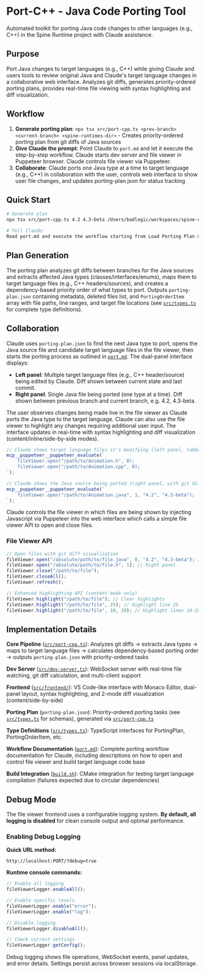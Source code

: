 # Port-C++ - Java Code Porting Tool

Automated toolkit for porting Java code changes to other languages (e.g., C++) in the Spine Runtime project with Claude assistance.

## Purpose

Port Java changes to target languages (e.g., C++) while giving Claude and users tools to review original Java and Claude's target language changes in a collaborative web interface. Analyzes git diffs, generates priority-ordered porting plans, provides real-time file viewing with syntax highlighting and diff visualization.

## Workflow

1. **Generate porting plan**: `npx tsx src/port-cpp.ts <prev-branch> <current-branch> <spine-runtimes-dir>` - Creates priority-ordered porting plan from git diffs of Java sources
2. **Give Claude the prompt**: Point Claude to `port.md` and let it execute the step-by-step workflow. Claude starts dev server and file viewer in Puppeteer browser. Claude controls file viewer via Puppeteer.
3. **Collaborate**: Claude ports one Java type at a time to target language (e.g., C++) in collaboration with the user, controls web interface to show user file changes, and updates porting-plan.json for status tracking

## Quick Start

```bash
# Generate plan
npx tsx src/port-cpp.ts 4.2 4.3-beta /Users/badlogic/workspaces/spine-runtimes porting-plan.json

# Tell Claude:
Read port.md and execute the workflow starting from Load Porting Plan metadata
```

## Plan Generation

The porting plan analyzes git diffs between branches for the Java sources and extracts affected Java types (classes/interfaces/enums), maps them to target language files (e.g., C++ headers/sources), and creates a dependency-based priority order of what types to port. Outputs `porting-plan.json` containing metadata, deleted files list, and `PortingOrderItem` array with file paths, line ranges, and target file locations (see [`src/types.ts`](src/types.ts) for complete type definitions).

## Collaboration

Claude uses `porting-plan.json` to find the next Java type to port, opens the Java source file and candidate target language files in the file viewer, then starts the porting process as outlined in [`port.md`](port.md). The dual-panel interface displays:

- **Left panel**: Multiple target language files (e.g., C++ header/source) being edited by Claude. Diff shown between current state and last commit.
- **Right panel**: Single Java file being ported (one type at a time). Diff shown between previous branch and current branch, e.g. 4.2, 4.3-beta.

The user observes changes being made live in the file viewer as Claude ports the Java type to the target language. Claude can also use the file viewer to highlight any changes requiring additional user input. The interface updates in real-time with syntax highlighting and diff visualization (content/inline/side-by-side modes).

```javascript
// Claude shows target language files it's modifying (left panel, tabbed)
mcp__puppeteer__puppeteer_evaluate(`
    fileViewer.open("/path/to/Animation.h", 0);
    fileViewer.open("/path/to/Animation.cpp", 0);
`);

// Claude shows the Java source being ported (right panel, with git diffs)
mcp__puppeteer__puppeteer_evaluate(`
    fileViewer.open("/path/to/Animation.java", 1, "4.2", "4.3-beta");
`);
```

Claude controls the file viewer in which files are being shown by injecting Javascript via Puppeteer into the web interface which calls a simple file viewer API to open and close files.

### File Viewer API

```javascript
// Open files with git diff visualization
fileViewer.open("/absolute/path/to/file.java", 0, "4.2", "4.3-beta"); // Left panel
fileViewer.open("/absolute/path/to/file.h", 1); // Right panel
fileViewer.close("/path/to/file");
fileViewer.closeAll();
fileViewer.refresh();

// Enhanced highlighting API (content mode only)
fileViewer.highlight("/path/to/file"); // Clear highlights
fileViewer.highlight("/path/to/file", 25); // Highlight line 25
fileViewer.highlight("/path/to/file", 10, 20); // Highlight lines 10-20 (inclusive)
```

## Implementation Details

**Core Pipeline** ([`src/port-cpp.ts`](src/port-cpp.ts)): Analyzes git diffs → extracts Java types → maps to target language files → calculates dependency-based porting order → outputs `porting-plan.json` with priority-ordered tasks

**Dev Server** ([`src/dev-server.ts`](src/dev-server.ts)): WebSocket server with real-time file watching, git diff calculation, and multi-client support

**Frontend** ([`src/frontend/`](src/frontend/)): VS Code-like interface with Monaco Editor, dual-panel layout, syntax highlighting, and 2-mode diff visualization (content/side-by-side)

**Porting Plan** (`porting-plan.json`): Priority-ordered porting tasks (see [`src/types.ts`](src/types.ts) for schemas), generated via [`src/port-cpp.ts`](src/port-cpp.ts)

**Type Definitions** ([`src/types.ts`](src/types.ts)): TypeScript interfaces for PortingPlan, PortingOrderItem, etc.

**Workflow Documentation** ([`port.md`](port.md)): Complete porting workflow documentation for Claude, including descriptions on how to open and control file viewer and build target language code base

**Build Integration** ([`build.sh`](build.sh)): CMake integration for testing target language compilation (failures expected due to circular dependencies)

## Debug Mode

The file viewer frontend uses a configurable logging system. **By default, all logging is disabled** for clean console output and optimal performance.

### Enabling Debug Logging

**Quick URL method:**

```
http://localhost:PORT/?debug=true
```

**Runtime console commands:**

```javascript
// Enable all logging
fileViewerLogger.enableAll();

// Enable specific levels
fileViewerLogger.enable("error");
fileViewerLogger.enable("log");

// Disable logging
fileViewerLogger.disableAll();

// Check current settings
fileViewerLogger.getConfig();
```

Debug logging shows file operations, WebSocket events, panel updates, and error details. Settings persist across browser sessions via localStorage.
